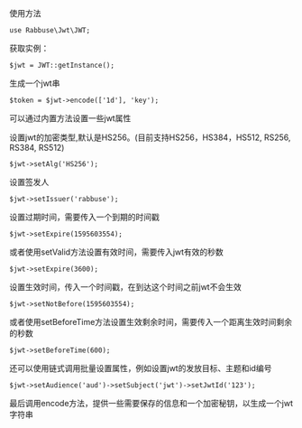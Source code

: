 使用方法

`use Rabbuse\Jwt\JWT;`

获取实例：

`$jwt = JWT::getInstance();`

生成一个jwt串

`$token = $jwt->encode(['1d'], 'key');`

可以通过内置方法设置一些jwt属性

设置jwt的加密类型,默认是HS256。(目前支持HS256，HS384，HS512, RS256, RS384, RS512)

`$jwt->setAlg('HS256');`

设置签发人

`$jwt->setIssuer('rabbuse');`

设置过期时间，需要传入一个到期的时间戳

`$jwt->setExpire(1595603554);`

或者使用setValid方法设置有效时间，需要传入jwt有效的秒数

`$jwt->setExpire(3600);`

设置生效时间，传入一个时间戳，在到达这个时间之前jwt不会生效

`$jwt->setNotBefore(1595603554);`

或者使用setBeforeTime方法设置生效剩余时间，需要传入一个距离生效时间剩余的秒数

`$jwt->setBeforeTime(600);`

还可以使用链式调用批量设置属性，例如设置jwt的发放目标、主题和id编号

`$jwt->setAudience('aud')->setSubject('jwt')->setJwtId('123');`

最后调用encode方法，提供一些需要保存的信息和一个加密秘钥，以生成一个jwt字符串